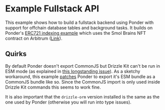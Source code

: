 # Example Fullstack API

This example shows how to build a fullstack backend using Ponder with support for offchain database tables and background tasks. It builds on Ponder's [ERC721 indexing example](https://github.com/ponder-sh/ponder/tree/main/examples/reference-erc721) which uses the Smol Brains NFT contract on Arbitrum ([Link](https://arbiscan.io/address/0x6325439389E0797Ab35752B4F43a14C004f22A9c)).

## Quirks

By default Ponder doesn't export CommonJS but Drizzle Kit can't be run in ESM mode (as explained in [this longstanding issue](https://github.com/drizzle-team/drizzle-orm/issues/819#issuecomment-1927814518)). As a sketchy workaround, this example [patches](https://github.com/jaydenwindle/ponder-fullstack/blob/070a1fa68bc26019b76970427c3201b4bf06df9d/patches/ponder.patch) Ponder to export it's ESM bundle as a CommonJS bundle like so. Since the CommonJS import is only used inside Drizzle Kit commands this seems to work fine.

It is also important that the `drizzle-orm` version installed is the same as the one used by Ponder (otherwise you will run into type issues).

